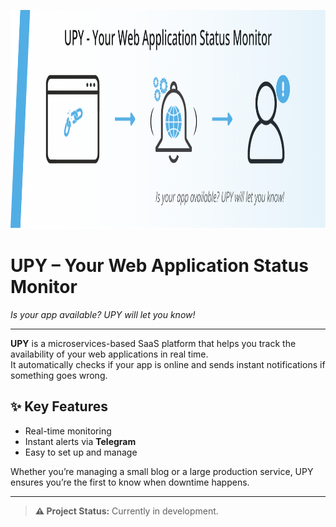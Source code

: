 <p align="center">
  <img src="docs/assets/upy-descr.png" alt="UPY descr" width="1200" height="350"/>
</p>

# UPY – Your Web Application Status Monitor
_Is your app available? UPY will let you know!_

---

**UPY** is a microservices-based SaaS platform that helps you track the availability of your web applications in real time.  
It automatically checks if your app is online and sends instant notifications if something goes wrong.

## ✨ Key Features
- Real-time monitoring
- Instant alerts via **Telegram**
- Easy to set up and manage

Whether you’re managing a small blog or a large production service, UPY ensures you’re the first to know when downtime happens.

---

> **⚠️ Project Status:** Currently in development.  


